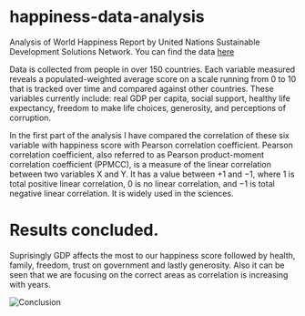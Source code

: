# happiness-data-analysis
Analysis of World Happiness Report by  United Nations Sustainable Development Solutions Network.
You can find the data [here]([https://www.kaggle.com/unsdsn/world-happiness)

Data is collected from people in over 150 countries. Each variable measured reveals a populated-weighted average score on a scale running from 0 to 10 that is tracked over time and compared against other countries. These variables currently include: real GDP per capita, social support, healthy life expectancy, freedom to make life choices, generosity, and perceptions of corruption.

In the first part of the analysis I have compared the correlation of these six variable with happiness score with Pearson correlation coefficient. Pearson correlation coefficient, also referred to as Pearson product-moment correlation coefficient (PPMCC), is a measure of the linear correlation between two variables X and Y. It has a value between +1 and −1, where 1 is total positive linear correlation, 0 is no linear correlation, and −1 is total negative linear correlation. It is widely used in the sciences.

# Results concluded.
Suprisingly GDP affects the most to our happiness score followed by health, family, freedom, trust on government and lastly generosity.
Also it can be seen that we are focusing on the correct areas as correlation is increasing with years.



![Conclusion](http://i.imgur.com/DJb4Jci.png)
